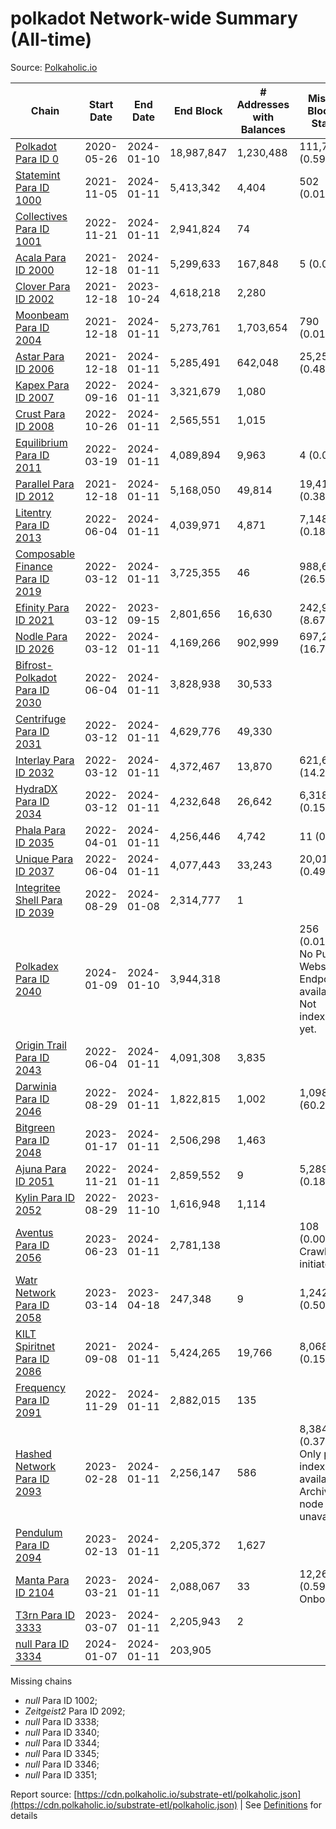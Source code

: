 # polkadot Network-wide Summary (All-time)

Source: [Polkaholic.io](https://polkaholic.io)


| Chain            | Start Date | End Date | End Block | # Addresses with Balances | Missing Blocks / Status |
| ---------------- | ---------- | ---------| --------- | ------------------------- | ----------------------- |
| [Polkadot Para ID 0](/polkadot/0-polkadot) | 2020-05-26 | 2024-01-10 | 18,987,847 |  1,230,488 | 111,715 (0.59%)  |
| [Statemint Para ID 1000](/polkadot/1000-statemint) | 2021-11-05 | 2024-01-11 | 5,413,342 |  4,404 | 502 (0.01%)  |
| [Collectives Para ID 1001](/polkadot/1001-collectives) | 2022-11-21 | 2024-01-11 | 2,941,824 |  74 |    |
| [Acala Para ID 2000](/polkadot/2000-acala) | 2021-12-18 | 2024-01-11 | 5,299,633 |  167,848 | 5 (0.00%)  |
| [Clover Para ID 2002](/polkadot/2002-clover) | 2021-12-18 | 2023-10-24 | 4,618,218 |  2,280 |    |
| [Moonbeam Para ID 2004](/polkadot/2004-moonbeam) | 2021-12-18 | 2024-01-11 | 5,273,761 |  1,703,654 | 790 (0.01%)  |
| [Astar Para ID 2006](/polkadot/2006-astar) | 2021-12-18 | 2024-01-11 | 5,285,491 |  642,048 | 25,257 (0.48%)  |
| [Kapex Para ID 2007](/polkadot/2007-kapex) | 2022-09-16 | 2024-01-11 | 3,321,679 |  1,080 |    |
| [Crust Para ID 2008](/polkadot/2008-crust) | 2022-10-26 | 2024-01-11 | 2,565,551 |  1,015 |    |
| [Equilibrium Para ID 2011](/polkadot/2011-equilibrium) | 2022-03-19 | 2024-01-11 | 4,089,894 |  9,963 | 4 (0.00%)  |
| [Parallel Para ID 2012](/polkadot/2012-parallel) | 2021-12-18 | 2024-01-11 | 5,168,050 |  49,814 | 19,417 (0.38%)  |
| [Litentry Para ID 2013](/polkadot/2013-litentry) | 2022-06-04 | 2024-01-11 | 4,039,971 |  4,871 | 7,148 (0.18%)  |
| [Composable Finance Para ID 2019](/polkadot/2019-composable) | 2022-03-12 | 2024-01-11 | 3,725,355 |  46 | 988,698 (26.54%)  |
| [Efinity Para ID 2021](/polkadot/2021-efinity) | 2022-03-12 | 2023-09-15 | 2,801,656 |  16,630 | 242,949 (8.67%)  |
| [Nodle Para ID 2026](/polkadot/2026-nodle) | 2022-03-12 | 2024-01-11 | 4,169,266 |  902,999 | 697,249 (16.72%)  |
| [Bifrost-Polkadot Para ID 2030](/polkadot/2030-bifrost-dot) | 2022-06-04 | 2024-01-11 | 3,828,938 |  30,533 |    |
| [Centrifuge Para ID 2031](/polkadot/2031-centrifuge) | 2022-03-12 | 2024-01-11 | 4,629,776 |  49,330 |    |
| [Interlay Para ID 2032](/polkadot/2032-interlay) | 2022-03-12 | 2024-01-11 | 4,372,467 |  13,870 | 621,626 (14.22%)  |
| [HydraDX Para ID 2034](/polkadot/2034-hydradx) | 2022-03-12 | 2024-01-11 | 4,232,648 |  26,642 | 6,318 (0.15%)  |
| [Phala Para ID 2035](/polkadot/2035-phala) | 2022-04-01 | 2024-01-11 | 4,256,446 |  4,742 | 11 (0.00%)  |
| [Unique Para ID 2037](/polkadot/2037-unique) | 2022-06-04 | 2024-01-11 | 4,077,443 |  33,243 | 20,019 (0.49%)  |
| [Integritee Shell Para ID 2039](/polkadot/2039-integritee-shell) | 2022-08-29 | 2024-01-08 | 2,314,777 |  1 |    |
| [Polkadex Para ID 2040](/polkadot/2040-polkadex) | 2024-01-09 | 2024-01-10 | 3,944,318 |   | 256 (0.01%) No Public Websocket Endpoint available: Not indexing yet. |
| [Origin Trail Para ID 2043](/polkadot/2043-origintrail) | 2022-06-04 | 2024-01-11 | 4,091,308 |  3,835 |    |
| [Darwinia Para ID 2046](/polkadot/2046-darwinia) | 2022-08-29 | 2024-01-11 | 1,822,815 |  1,002 | 1,098,047 (60.24%)  |
| [Bitgreen Para ID 2048](/polkadot/2048-bitgreen) | 2023-01-17 | 2024-01-11 | 2,506,298 |  1,463 |    |
| [Ajuna Para ID 2051](/polkadot/2051-ajuna) | 2022-11-21 | 2024-01-11 | 2,859,552 |  9 | 5,289 (0.18%)  |
| [Kylin Para ID 2052](/polkadot/2052-kylin) | 2022-08-29 | 2023-11-10 | 1,616,948 |  1,114 |    |
| [Aventus Para ID 2056](/polkadot/2056-aventus) | 2023-06-23 | 2024-01-11 | 2,781,138 |   | 108 (0.00%) Crawling initiated |
| [Watr Network Para ID 2058](/polkadot/2058-watr) | 2023-03-14 | 2023-04-18 | 247,348 |  9 | 1,242 (0.50%)  |
| [KILT Spiritnet Para ID 2086](/polkadot/2086-kilt) | 2021-09-08 | 2024-01-11 | 5,424,265 |  19,766 | 8,068 (0.15%)  |
| [Frequency Para ID 2091](/polkadot/2091-frequency) | 2022-11-29 | 2024-01-11 | 2,882,015 |  135 |    |
| [Hashed Network Para ID 2093](/polkadot/2093-hashed) | 2023-02-28 | 2024-01-11 | 2,256,147 |  586 | 8,384 (0.37%) Only partial index available: Archive node unavailable |
| [Pendulum Para ID 2094](/polkadot/2094-pendulum) | 2023-02-13 | 2024-01-11 | 2,205,372 |  1,627 |    |
| [Manta Para ID 2104](/polkadot/2104-manta) | 2023-03-21 | 2024-01-11 | 2,088,067 |  33 | 12,262 (0.59%) Onboarding |
| [T3rn Para ID 3333](/polkadot/3333-t3rn) | 2023-03-07 | 2024-01-11 | 2,205,943 |  2 |    |
| [null Para ID 3334](/polkadot/3334-polkadot-onboarding-3334) | 2024-01-07 | 2024-01-11 | 203,905 |   |    |

Missing chains


* *null* Para ID 1002; 
* *Zeitgeist2* Para ID 2092; 
* *null* Para ID 3338; 
* *null* Para ID 3340; 
* *null* Para ID 3344; 
* *null* Para ID 3345; 
* *null* Para ID 3346; 
* *null* Para ID 3351; 

Report source: [https://cdn.polkaholic.io/substrate-etl/polkaholic.json](https://cdn.polkaholic.io/substrate-etl/polkaholic.json) | See [Definitions](/DEFINITIONS.md) for details
